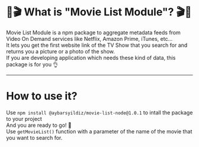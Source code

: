# 💫🎬 What is "Movie List Module"? 🎬💫

Movie List Module is a npm package to aggregate metadata feeds from Video On Demand services like Netflix, Amazon Prime, iTunes, etc…  
It lets you get the first website link of the TV Show that you search for and returns you a picture or a photo of the show.  
If you are developing application which needs these kind of data, this package is for you 👌
<hr>

# How to use it?
Use `npm install @aybarsyildiz/movie-list-node@1.0.1` to intall the package to your project
<br>
And you are ready to go! 🤘<br>
Use `getMovieList()` function with a parameter of the name of the movie that you want to search for.